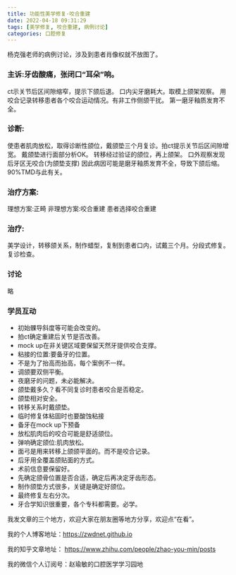 ```yaml
---
title: 功能性美学修复·咬合重建
date: 2022-04-18 09:31:29
tags: [美学修复, 咬合重建, 病例讨论]
categories: 口腔修复
---
```

杨克强老师的病例讨论，涉及到患者肖像权就不放图了。
### 主诉:牙齿酸痛，张闭口“耳朵”响。
ct示关节后区间隙缩窄，提示下颌后退。
口内尖牙磨耗大。取模上颌架观察。
用咬合记录转移患者各个咬合运动情况。有非工作侧颌干扰。
第一磨牙釉质发育不全。
### 诊断:
使患者肌肉放松，取得诊断性颌位，戴颌垫三个月复诊。拍ct提示关节后区间隙增宽。
戴颌垫进行面部分析OK。
转移经过验证的颌位，再上颌架。
口外观察发现后牙区无咬合(为颌垫支撑)
因此病因可能是磨牙釉质发育不全，导致下颌后缩。90%TMD与此有关。
### 治疗方案:
理想方案:正畸
非理想方案:咬合重建
患者选择咬合重建
### 治疗:
美学设计，转移颌关系，制作蜡型，复制到患者口内，试戴三个月。分段式修复。复诊检查。
### 讨论
略
### 学员互动
- 初始髁导斜度等可能会改变的。
- 拍ct确定重建后关节是否改善。
- mock up在非关键区域要保留天然牙提供咬合支撑。
- 粘接的位置:要备牙的位置。
- 不是为了抬高而抬高，每个案例不一样。
- 调颌要双侧平衡。
- 夜磨牙的问题，未必能解决。
- 颌垫戴多久？看不同复诊时患者咬合是否稳定。
- 颌垫相对安全。
- 转移关系时戴颌垫。
- 临时修复体粘固时也要酸蚀粘接
- 备牙在mock up下预备
- 放松肌肉后的咬合可能是舒适颌位。
- 弹响确定颌位:肌肉放松。
- 面弓是用来转移上颌颌平面的。而不是咬合记录。
- 后牙用全覆盖颌贴面的方式。
- 术前信息要保留好。
- 先确定颌骨位置是否合适，确定后再决定牙齿形态。
- 制作颌垫方式很多，关键是确定好颌位。
- 最终修复左右分次。
- 牙合学知识很重要，各个专科都需要。必学。




我发文章的三个地方，欢迎大家在朋友圈等地方分享，欢迎点“在看”。

我的个人博客地址：https://zwdnet.github.io

我的知乎文章地址： https://www.zhihu.com/people/zhao-you-min/posts

我的微信个人订阅号：赵瑜敏的口腔医学学习园地




